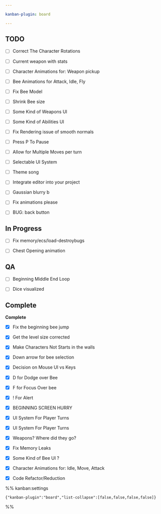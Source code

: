 ```yaml
---

kanban-plugin: board

---
```


## TODO

- [ ] Correct The Character Rotations
- [ ] Current weapon with stats
- [ ] Character Animations for: Weapon pickup
- [ ] Bee Animations for Attack, Idle, Fly
- [ ] Fix Bee Model
- [ ] Shrink Bee size
- [ ] Some Kind of Weapons UI
- [ ] Some Kind of Abilities UI
- [ ] Fix Rendering issue of smooth normals
- [ ] Press P To Pause
- [ ] Allow for Multiple Moves per turn
- [ ] Selectable UI System
- [ ] Theme song
- [ ] Integrate editor into your project
- [ ] Gaussian blurry b
- [ ] Fix animations please
- [ ] BUG: back button


## In Progress

- [ ] Fix memory/ecs/load-destroybugs
- [ ] Chest Opening animation


## QA

- [ ] Beginning Middle End Loop
- [ ] Dice visualized


## Complete

**Complete**
- [x] Fix the beginning bee jump
- [x] Get the level size corrected
- [x] Make Characters Not Starts in the walls
- [x] Down arrow for bee selection
- [x] Decision on Mouse UI vs Keys
- [x] D for Dodge over Bee
- [x] F for Focus Over bee
- [x] ! For Alert
- [x] BEGINNING SCREEN HURRY
- [x] UI System For Player Turns
- [x] UI System For Player Turns
- [x] Weapons? Where did they go?
- [x] Fix Memory Leaks
- [x] Some Kind of Bee UI ?
- [x] Character Animations for: Idle, Move, Attack
- [x] Code Refactor/Reduction




%% kanban:settings
```
{"kanban-plugin":"board","list-collapse":[false,false,false,false]}
```
%%